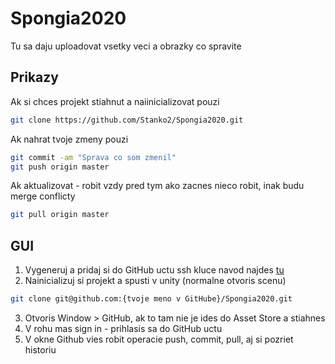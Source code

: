 # Spongia2020
Tu sa daju uploadovat vsetky veci a obrazky co spravite
## Prikazy
Ak si chces projekt stiahnut a naiinicializovat pouzi 
```bash
git clone https://github.com/Stanko2/Spongia2020.git
```
Ak nahrat tvoje zmeny pouzi
```bash
git commit -am "Sprava co som zmenil"
git push origin master
```
Ak aktualizovat - robit vzdy pred tym ako zacnes nieco robit, inak budu merge conflicty
```bash
git pull origin master
```
## GUI
1. Vygeneruj a pridaj si do GitHub uctu ssh kluce
navod najdes [tu](https://docs.github.com/en/free-pro-team@latest/github/authenticating-to-github/generating-a-new-ssh-key-and-adding-it-to-the-ssh-agent)
2. Nainicializuj si projekt a spusti v unity (normalne otvoris scenu)
```bash
git clone git@github.com:{tvoje meno v GitHube}/Spongia2020.git
```
3. Otvoris Window > GitHub, ak to tam nie je ides do Asset Store a stiahnes
4. V rohu mas sign in - prihlasis sa do GitHub uctu
5. V okne Github vies robit operacie push, commit, pull, aj si pozriet historiu
